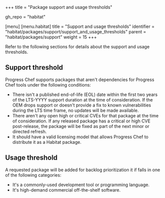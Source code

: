 +++
title = "Package support and usage thresholds"

gh_repo = "habitat"

[menu]
  [menu.habitat]
    title = "Support and usage thresholds"
    identifier = "habitat/packages/support/support_and_usage_thresholds"
    parent = "habitat/packages/support"
    weight = 15
+++

Refer to the following sections for details about the support and usage thresholds.

## Support threshold

Progress Chef supports packages that aren't dependencies for Progress Chef tools under the following conditions:

- There isn't a published end-of-life (EOL) date within the first two years of the LTS-YYYY support duration at the time of consideration.
  If the OEM drops support or doesn't provide a fix to known vulnerabilities during the LTS time frame, no updates will be made available.
- There aren't any open high or critical CVEs for that package at the time of consideration.
  If any released package has a critical or high CVE post-release, the package will be fixed as part of the next minor or directed refresh.
- It should have a valid licensing model that allows Progress Chef to distribute it as a Habitat package.

## Usage threshold

A requested package will be added for backlog prioritization it if falls in one of the following categories:

- It's a commonly-used development tool or programming language.
- It's high-demand commercial off-the-shelf software.
